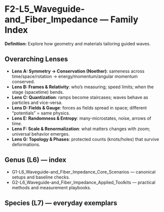 # F2-L5_Waveguide-and_Fiber_Impedance — Family Index
**Definition:** Explore how geometry and materials tailoring guided waves.

## Overarching Lenses

- **Lens A: Symmetry -> Conservation (Noether)**: sameness across time/space/rotation → energy/momentum/angular momentum conserved.
- **Lens B: Frames & Relativity**: who’s measuring; speed limits; when the stage (spacetime) bends.
- **Lens C: Quantization**: ramps become staircases; waves behave as particles and vice-versa.
- **Lens D: Fields & Gauge**: forces as fields spread in space; different “potentials” = same physics.
- **Lens E: Randomness & Entropy**: many-microstates, noise, arrows of time.
- **Lens F: Scale & Renormalization**: what matters changes with zoom; universal behavior emerges.
- **Lens G: Topology & Phases**: protected counts (knots/holes) that survive deformations.

## Genus (L6) — index
- G1-L6_Waveguide-and_Fiber_Impedance_Core_Scenarios — canonical setups and baseline checks.
- G2-L6_Waveguide-and_Fiber_Impedance_Applied_Toolkits — practical methods and measurement playbooks.

## Species (L7) — everyday exemplars
